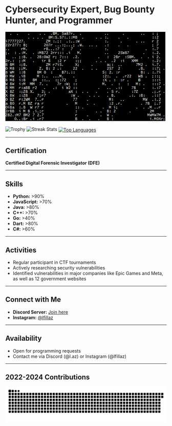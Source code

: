 # Cybersecurity Expert, Bug Bounty Hunter, and Programmer

<p align="left">
  <img src="lazandpc.gif" alt="GIF"/>
</p>

<p align="left">
  <img height=97 src="https://github-profile-trophy.vercel.app/?username=lfillaz&theme=radical&no-frame=true&title=Stars,Followers,Commits&column=-1" alt="Trophy"/>
  <img height=202 src="https://github-readme-streak-stats-git-main-davids-projects-ad77adcc.vercel.app/?user=lfillaz&theme=radical" alt="Streak Stats"/>
  <a href="#">
    <img height=200 align="center" src="https://my-stats-43gk.vercel.app/api/top-langs/?username=lfillaz&hide=html,scss,css&langs_count=8&layout=compact&theme=radical&card_width=150" alt="Top Languages"/>
  </a>
</p>

---

## Certification
**Certified Digital Forensic Investigator (DFE)**

---

## Skills
- **Python:** >90%
- **JavaScript:** >70%
- **Java:** >80%
- **C++:** >70%
- **Go:** >40%
- **Dart:** >80%
- **C#:** >60%

---

## Activities
- Regular participant in CTF tournaments
- Actively researching security vulnerabilities
- Identified vulnerabilities in major companies like Epic Games and Meta, as well as 12 government websites

---

## Connect with Me
- **Discord Server:** [Join here](https://discord.gg/tpbVvUgcE3)
- **Instagram:** [@lfillaz](https://www.instagram.com/lfillaz)

---

## Availability
- Open for programming requests
- Contact me via Discord (@l.az) or Instagram (@lfillaz)

---

## 2022-2024 Contributions
![Snake animation](laz.svg)
